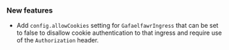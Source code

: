 ### New features

- Add `config.allowCookies` setting for `GafaelfawrIngress` that can be set to false to disallow cookie authentication to that ingress and require use of the `Authorization` header.
